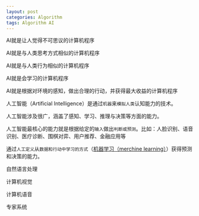 ```yaml
---
layout: post
categories: Algorithm
tags: Algorithm AI
---
```




AI就是让人觉得不可思议的计算机程序

AI就是与人类思考方式相似的计算机程序

AI就是与人类行为相似的计算机程序

AI就是会学习的计算机程序

AI就是根据对环境的感知，做出合理的行动，并获得最大收益的计算机程序



人工智能（Artificial Intelligence）是通过`机器`来`模拟人类`认知能力的技术。

人工智能涉及很广，涵盖了感知、学习、推理与决策等方面的能力。

人工智能最核心的能力就是根据给定的`输入`做出`判断或预测`。比如：人脸识别、语音识别、医疗诊断、围棋对弈、用户推荐、金融应用等

通过`人工定义`从`数据和行动中学习的方式`（[机器学习（merchine learning）](/algorithm/2020/04/21/实践机器学习/)）获得预测和决策的能力。



自然语言处理

计算机视觉

计算机语音

专家系统